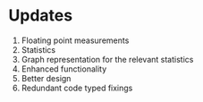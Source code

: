 # Updates

1. Floating point measurements
1. Statistics
1. Graph representation for the relevant statistics
1. Enhanced functionality
1. Better design
1. Redundant code typed fixings